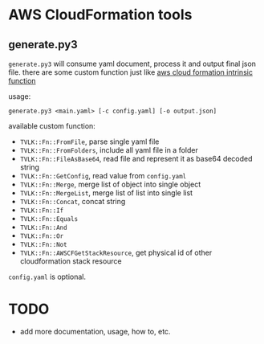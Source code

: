 # AWS CloudFormation tools
## generate.py3
`generate.py3` will consume yaml document, process it and output final json file. there are some custom function just like [aws cloud formation intrinsic function](http://docs.aws.amazon.com/AWSCloudFormation/latest/UserGuide/intrinsic-function-reference.html)

usage:

    generate.py3 <main.yaml> [-c config.yaml] [-o output.json]

available custom function:

 - `TVLK::Fn::FromFile`, parse single yaml file
 - `TVLK::Fn::FromFolders`, include all yaml file in a folder
 - `TVLK::Fn::FileAsBase64`, read file and represent it as base64 decoded string
 - `TVLK::Fn::GetConfig`, read value from `config.yaml`
 - `TVLK::Fn::Merge`, merge list of object into single object
 - `TVLK::Fn::MergeList`, merge list of list into single list
 - `TVLK::Fn::Concat`, concat string
 - `TVLK::Fn::If`
 - `TVLK::Fn::Equals`
 - `TVLK::Fn::And`
 - `TVLK::Fn::Or`
 - `TVLK::Fn::Not`
 - `TVLK::Fn::AWSCFGetStackResource`, get physical id of other cloudformation stack resource

`config.yaml` is optional.

# TODO
- add more documentation, usage, how to, etc.

